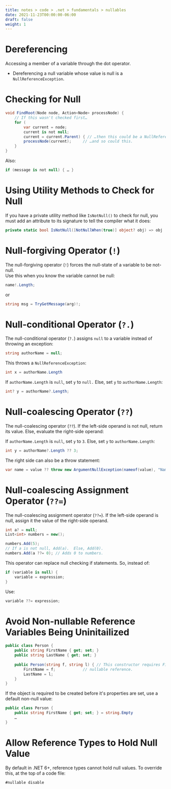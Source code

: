 ```yaml
---
title: notes > code > .net > fundamentals > nullables
date: 2021-11-23T00:00:00-06:00
draft: false
weight: 1
---
```


# Dereferencing
Accessing a member of a variable through the dot operator.
- Dereferencing a null variable whose value is null is a `NullReferenceException`.

# Checking for Null
```cs
void FindRoot(Node node, Action<Node> processNode) {
	// If this wasn't checked first…
	for (
		var current = node; 
		current is not null; 
		current = current.Parent) { // …then this could be a NullReference…
		processNode(current); 	  // …and so could this.
	}
}
```

Also:
```cs
if (message is not null) { … } 
```

# Using Utility Methods to Check for Null
If you have a private utility method like `IsNotNull()` to check for null, you must add an attribute to its signature to tell the compiler what it does:
```cs
private static bool IsNotNull([NotNullWhen(true)] object? obj) => obj != null;
```

# Null-forgiving Operator (`!`)
The null-forgiving operator (`!`) forces the null-state of a variable to be not-null.  
Use this when you know the variable cannot be null:
```cs
name!.Length;
```
or
```cs
string msg = TryGetMessage(arg)!;
```

# Null-conditional Operator (`?.`)
The null-conditional operator (`?.`) assigns `null` to a variable instead of throwing an exception:
```cs
string authorName = null;
```

This throws a `NullReferenceException`:
```cs
int x = authorName.Length
```

If `authorName.Length` is `null`, set `y` to `null.`  Else, set `y` to `authorName.Length`:
```cs
int? y = authorName?.Length;
```

# Null-coalescing Operator (`??`)
The null-coalescing operator (`??`).
If the left-side operand is not null, return its value.  Else, evaluate the right-side operand:

If `authorName.Length` is `null`, set `y` to `3`.  Else, set `y` to `authorName.Length`:
```cs
int y = authorName?.Length ?? 3;
```

The right side can also be a throw statement:
```cs
var name = value ?? throw new ArgumentNullException(nameof(value), "Name cannot be null.");
```

# Null-coalescing Assignment Operator (`??=`)
The null-coalescing assignment operator (`??=`). 
If the left-side operand is null, assign it the value of the right-side operand.
```cs
int a? = null;
List<int> numbers = new();

numbers.Add(5);
// If a is not null, Add(a).  Else, Add(0).
numbers.Add(a ??= 0); // Adds 0 to numbers.
```

This operator can replace null checking if statements.  So, instead of:
```cs
if (variable is null) { 
	variable = expression;
}
```

Use:
```cs
variable ??= expression;
```

# Avoid Non-nullable Reference Variables Being Uninitailized
```cs
public class Person {
	public string FirstName { get; set; }
	public string LastName { get; set; }
	
	public Person(string f, string l) {	// This constructor requires FirstName and LastName, thereby avoiding a
		FirstName = f;			  // nullable reference.
		LastName = l;
	}
}
```

If the object is required to be created before it's properties are set, use a default non-null value:
```cs
public class Person {
	public string FirstName { get; set; } = string.Empty
	…
}
```

# Allow Reference Types to Hold Null Value
By default in .NET 6+, reference types cannot hold null values.  To override this, at the top of a code file:
```cs
#nullable disable
```
